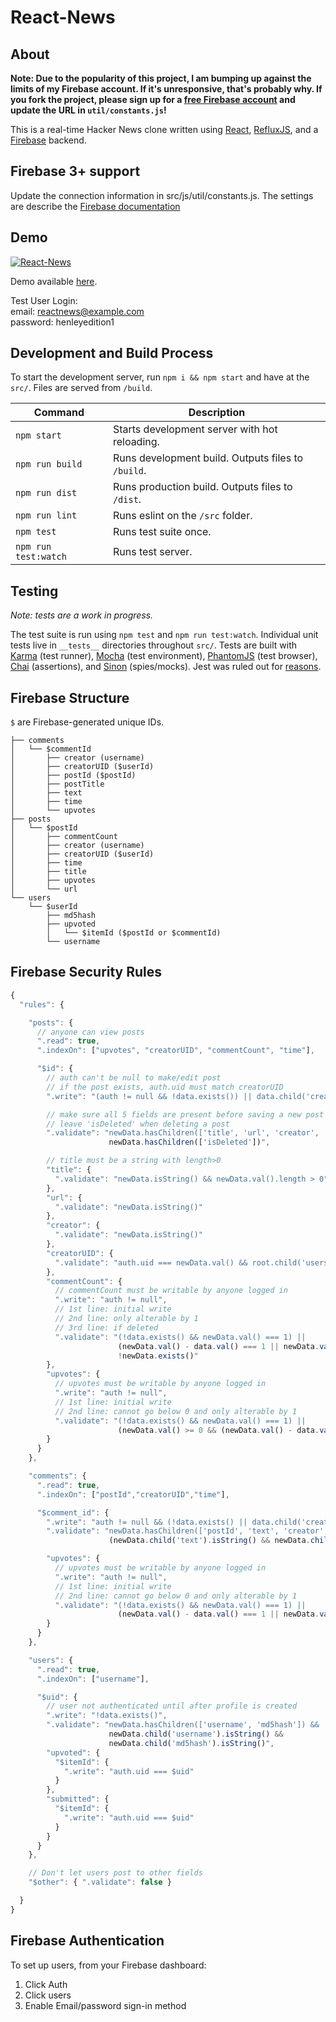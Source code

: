# React-News

## About

**Note: Due to the popularity of this project, I am bumping up against the limits of my Firebase account. If it's unresponsive, that's probably why. If you fork the project, please sign up for a [free Firebase account](https://www.firebase.com/pricing.html) and update the URL in `util/constants.js`!**

This is a real-time Hacker News clone written using [React](http://facebook.github.io/react/), [RefluxJS](https://github.com/spoike/refluxjs), and a [Firebase](http://firebase.com) backend.

## Firebase 3+ support

Update the connection information in src/js/util/constants.js.  The settings are describe the [Firebase documentation](https://firebase.google.com/support/guides/firebase-web)

## Demo

[![React-News](http://henleyedition.com/content/images/2015/02/Screen-Shot-2015-02-22-at-10-59-05-PM.png)](http://henleyedition.com/react-news/)

Demo available [here](http://henleyedition.com/react-news/).

Test User Login:  
email: reactnews@example.com  
password: henleyedition1

## Development and Build Process

To start the development server, run `npm i && npm start` and have at the `src/`. Files are served from `/build`.

| Command | Description |
| ------- | ----------- |
| `npm start` | Starts development server with hot reloading. |
| `npm run build` | Runs development build. Outputs files to `/build`. |
| `npm run dist` | Runs production build. Outputs files to `/dist`. |
| `npm run lint` | Runs eslint on the `/src` folder. |
| `npm test` | Runs test suite once. |
| `npm run test:watch` | Runs test server. |

## Testing

*Note: tests are a work in progress.*

The test suite is run using `npm test` and `npm run test:watch`. Individual unit tests live in `__tests__` directories throughout `src/`. Tests are built with [Karma](https://github.com/karma-runner/karma) (test runner), [Mocha](https://github.com/mochajs/mocha) (test environment), [PhantomJS](http://phantomjs.org/) (test browser), [Chai](https://github.com/chaijs/chai) (assertions), and [Sinon](https://github.com/cjohansen/Sinon.JS) (spies/mocks). Jest was ruled out for [reasons](https://github.com/echenley/react-news/issues/4).

## Firebase Structure

`$` are Firebase-generated unique IDs.

```
├── comments
│   └── $commentId
│       ├── creator (username)
│       ├── creatorUID ($userId)
│       ├── postId ($postId)
│       ├── postTitle
│       ├── text
│       ├── time
│       └── upvotes
├── posts
│   └── $postId
│       ├── commentCount
│       ├── creator (username)
│       ├── creatorUID ($userId)
│       ├── time
│       ├── title
│       ├── upvotes
│       └── url
└── users
    └── $userId
        ├── md5hash
        ├── upvoted
        │   └── $itemId ($postId or $commentId)
        └── username
```

## Firebase Security Rules

```javascript
{
  "rules": {

    "posts": {
      // anyone can view posts
      ".read": true,
      ".indexOn": ["upvotes", "creatorUID", "commentCount", "time"],

      "$id": {
        // auth can't be null to make/edit post
        // if the post exists, auth.uid must match creatorUID
        ".write": "(auth != null && !data.exists()) || data.child('creatorUID').val() === auth.uid",

        // make sure all 5 fields are present before saving a new post
        // leave 'isDeleted' when deleting a post
        ".validate": "newData.hasChildren(['title', 'url', 'creator', 'creatorUID', 'time']) ||
                      newData.hasChildren(['isDeleted'])",

        // title must be a string with length>0
        "title": {
          ".validate": "newData.isString() && newData.val().length > 0"
        },
        "url": {
          ".validate": "newData.isString()"
        },
        "creator": {
          ".validate": "newData.isString()"
        },
        "creatorUID": {
          ".validate": "auth.uid === newData.val() && root.child('users/' + newData.val()).exists()"
        },
        "commentCount": {
          // commentCount must be writable by anyone logged in
          ".write": "auth != null",
          // 1st line: initial write
          // 2nd line: only alterable by 1
          // 3rd line: if deleted
          ".validate": "(!data.exists() && newData.val() === 1) ||
                        (newData.val() - data.val() === 1 || newData.val() - data.val() === -1) ||
                        !newData.exists()"
        },
        "upvotes": {
          // upvotes must be writable by anyone logged in
          ".write": "auth != null",
          // 1st line: initial write
          // 2nd line: cannot go below 0 and only alterable by 1
          ".validate": "(!data.exists() && newData.val() === 1) ||
                        (newData.val() >= 0 && (newData.val() - data.val() === 1 || newData.val() - data.val() === -1))"
        }
      }
    },

    "comments": {
      ".read": true,
      ".indexOn": ["postId","creatorUID","time"],

      "$comment_id": {
        ".write": "auth != null && (!data.exists() || data.child('creatorUID').val() === auth.uid)",
        ".validate": "newData.hasChildren(['postId', 'text', 'creator', 'creatorUID', 'time']) &&
                      (newData.child('text').isString() && newData.child('text').val() != '')",

        "upvotes": {
          // upvotes must be writable by anyone logged in
          ".write": "auth != null",
          // 1st line: initial write
          // 2nd line: cannot go below 0 and only alterable by 1
          ".validate": "(!data.exists() && newData.val() === 1) ||
                        (newData.val() - data.val() === 1 || newData.val() - data.val() === -1)"
        }
      }
    },

    "users": {
      ".read": true,
      ".indexOn": ["username"],

      "$uid": {
        // user not authenticated until after profile is created
        ".write": "!data.exists()",
        ".validate": "newData.hasChildren(['username', 'md5hash']) &&
                      newData.child('username').isString() &&
                      newData.child('md5hash').isString()",
        "upvoted": {
          "$itemId": {
            ".write": "auth.uid === $uid"
          }
        },
        "submitted": {
          "$itemId": {
            ".write": "auth.uid === $uid"
          }
        }
      }
    },

    // Don't let users post to other fields
    "$other": { ".validate": false }

  }
}
```

## Firebase Authentication

To set up users, from your Firebase dashboard:

1. Click Auth
1. Click users
1. Enable Email/password sign-in method
